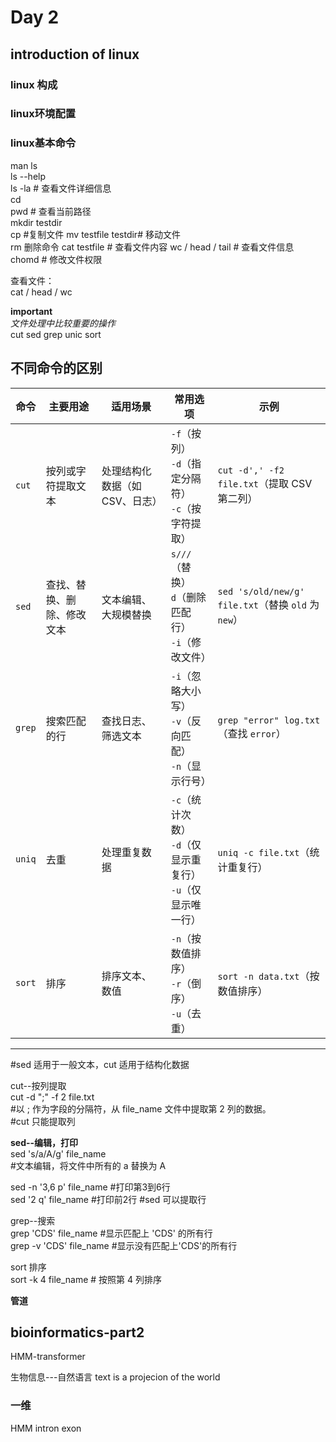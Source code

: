 # Day 2

## introduction of linux

### linux 构成

### linux环境配置

### linux基本命令

man ls   
ls --help   
ls -la # 查看文件详细信息  
cd  
pwd # 查看当前路径  
mkdir testdir   
cp   #复制文件
mv testfile testdir# 移动文件    
rm 删除命令
cat testfile # 查看文件内容
wc / head / tail # 查看文件信息  
chomd # 修改文件权限

查看文件：   
cat / head / wc

**important**   
*文件处理中比较重要的操作*   
cut sed grep unic sort   
## **不同命令的区别**

| **命令**  | **主要用途** | **适用场景** | **常用选项** | **示例** |
|-----------|------------|-------------|-------------|--------|
| `cut`  | 按列或字符提取文本 | 处理结构化数据（如 CSV、日志） | `-f`（按列）<br>`-d`（指定分隔符）<br>`-c`（按字符提取） | `cut -d',' -f2 file.txt`（提取 CSV 第二列） |
| `sed`  | 查找、替换、删除、修改文本 | 文本编辑、大规模替换 | `s///`（替换）<br>`d`（删除匹配行）<br>`-i`（修改文件） | `sed 's/old/new/g' file.txt`（替换 `old` 为 `new`） |
| `grep` | 搜索匹配的行 | 查找日志、筛选文本 | `-i`（忽略大小写）<br>`-v`（反向匹配）<br>`-n`（显示行号） | `grep "error" log.txt`（查找 `error`） |
| `uniq` | 去重 | 处理重复数据 | `-c`（统计次数）<br>`-d`（仅显示重复行）<br>`-u`（仅显示唯一行） | `uniq -c file.txt`（统计重复行） |
| `sort` | 排序 | 排序文本、数值 | `-n`（按数值排序）<br>`-r`（倒序）<br>`-u`（去重） | `sort -n data.txt`（按数值排序） |

---




#sed 适用于一般文本，cut 适用于结构化数据

cut--按列提取    
cut -d ";" -f 2 file.txt   
#以 ; 作为字段的分隔符，从 file_name 文件中提取第 2 列的数据。  
#cut 只能提取列

**sed--编辑，打印**   
sed 's/a/A/g' file_name     
#文本编辑，将文件中所有的 a 替换为 A   

sed -n '3,6 p' file_name    #打印第3到6行  
sed '2 q' file_name         #打印前2行
#sed 可以提取行

grep--搜索   
grep 'CDS' file_name       #显示匹配上 'CDS' 的所有行   
grep -v 'CDS' file_name    #显示没有匹配上'CDS'的所有行

sort 排序  
sort -k 4 file_name           # 按照第 4 列排序  




**管道**  


## bioinformatics-part2   
HMM-transformer 

生物信息---自然语言
text is a projecion of the world  

### 一维
HMM  intron exon
